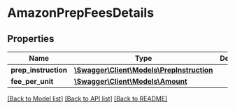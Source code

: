 # AmazonPrepFeesDetails

## Properties

Name | Type | Description | Notes
------------ | ------------- | ------------- | -------------
**prep_instruction** | [**\Swagger\Client\Models\PrepInstruction**](PrepInstruction.md) |  | [optional]
**fee_per_unit** | [**\Swagger\Client\Models\Amount**](Amount.md) |  | [optional]

[[Back to Model list]](../../README.md#documentation-for-models) [[Back to API list]](../../README.md#documentation-for-api-endpoints) [[Back to README]](../../README.md)


